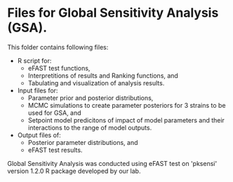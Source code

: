 # Files for Global Sensitivity Analysis (GSA).

This folder contains following files:
  - R script for:
      - eFAST test functions, 
      - Interpretitions of results and Ranking functions, and
      - Tabulating and visualization of analysis results.
  - Input files for: 
      - Parameter prior and posterior distributions, 
      - MCMC simulations to create parameter posteriors for 3 strains to be used for GSA, and 
      - Setpoint model predicitons of impact of model parameters and their interactions to the range of model outputs.
  - Output files of:
      - Posterior parameter distributions, and 
      - eFAST test results.

Global Sensitivity Analysis was conducted using eFAST test on 'pksensi' version 1.2.0 R package developed by our lab.

